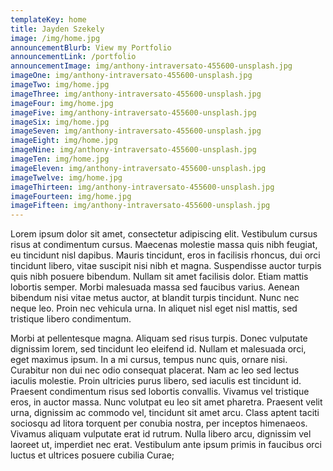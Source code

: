 ```yaml
---
templateKey: home
title: Jayden Szekely
image: /img/home.jpg
announcementBlurb: View my Portfolio
announcementLink: /portfolio
announcementImage: img/anthony-intraversato-455600-unsplash.jpg
imageOne: img/anthony-intraversato-455600-unsplash.jpg
imageTwo: img/home.jpg
imageThree: img/anthony-intraversato-455600-unsplash.jpg
imageFour: img/home.jpg
imageFive: img/anthony-intraversato-455600-unsplash.jpg
imageSix: img/home.jpg
imageSeven: img/anthony-intraversato-455600-unsplash.jpg
imageEight: img/home.jpg
imageNine: img/anthony-intraversato-455600-unsplash.jpg
imageTen: img/home.jpg
imageEleven: img/anthony-intraversato-455600-unsplash.jpg
imageTwelve: img/home.jpg
imageThirteen: img/anthony-intraversato-455600-unsplash.jpg
imageFourteen: img/home.jpg
imageFifteen: img/anthony-intraversato-455600-unsplash.jpg
---
```

Lorem ipsum dolor sit amet, consectetur adipiscing elit. Vestibulum cursus risus at condimentum cursus. Maecenas molestie massa quis nibh feugiat, eu tincidunt nisl dapibus. Mauris tincidunt, eros in facilisis rhoncus, dui orci tincidunt libero, vitae suscipit nisi nibh et magna. Suspendisse auctor turpis quis nibh posuere bibendum. Nullam sit amet facilisis dolor. Etiam mattis lobortis semper. Morbi malesuada massa sed faucibus varius. Aenean bibendum nisi vitae metus auctor, at blandit turpis tincidunt. Nunc nec neque leo. Proin nec vehicula urna. In aliquet nisl eget nisl mattis, sed tristique libero condimentum.

Morbi at pellentesque magna. Aliquam sed risus turpis. Donec vulputate dignissim lorem, sed tincidunt leo eleifend id. Nullam et malesuada orci, eget maximus ipsum. In a mi cursus, tempus nunc quis, ornare nisi. Curabitur non dui nec odio consequat placerat. Nam ac leo sed lectus iaculis molestie. Proin ultricies purus libero, sed iaculis est tincidunt id. Praesent condimentum risus sed lobortis convallis. Vivamus vel tristique eros, in auctor massa. Nunc volutpat eu leo sit amet pharetra. Praesent velit urna, dignissim ac commodo vel, tincidunt sit amet arcu. Class aptent taciti sociosqu ad litora torquent per conubia nostra, per inceptos himenaeos. Vivamus aliquam vulputate erat id rutrum. Nulla libero arcu, dignissim vel laoreet ut, imperdiet nec erat. Vestibulum ante ipsum primis in faucibus orci luctus et ultrices posuere cubilia Curae;
